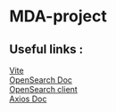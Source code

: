 # MDA-project


## Useful links :

[Vite](https://vite.dev/guide/)   
[OpenSearch Doc](https://docs.opensearch.org/docs/latest/getting-started/)  
[OpenSearch client](https://docs.opensearch.org/docs/latest/clients/python-low-level/)  
[Axios Doc](https://axios-http.com/fr/docs/intro)  